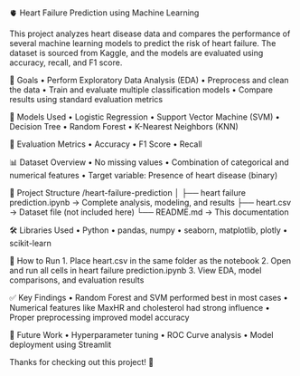 🫀 Heart Failure Prediction using Machine Learning

This project analyzes heart disease data and compares the performance of several machine learning models to predict the risk of heart failure. The dataset is sourced from Kaggle, and the models are evaluated using accuracy, recall, and F1 score.

🎯 Goals
	•	Perform Exploratory Data Analysis (EDA)
	•	Preprocess and clean the data
	•	Train and evaluate multiple classification models
	•	Compare results using standard evaluation metrics

🧪 Models Used
	•	Logistic Regression
	•	Support Vector Machine (SVM)
	•	Decision Tree
	•	Random Forest
	•	K-Nearest Neighbors (KNN)

📏 Evaluation Metrics
	•	Accuracy
	•	F1 Score
	•	Recall

📊 Dataset Overview
	•	No missing values
	•	Combination of categorical and numerical features
	•	Target variable: Presence of heart disease (binary)

📁 Project Structure
/heart-failure-prediction
│
├── heart failure prediction.ipynb → Complete analysis, modeling, and results
├── heart.csv → Dataset file (not included here)
└── README.md → This documentation

🛠️ Libraries Used
	•	Python
	•	pandas, numpy
	•	seaborn, matplotlib, plotly
	•	scikit-learn

🚀 How to Run
	1.	Place heart.csv in the same folder as the notebook
	2.	Open and run all cells in heart failure prediction.ipynb
	3.	View EDA, model comparisons, and evaluation results

✅ Key Findings
	•	Random Forest and SVM performed best in most cases
	•	Numerical features like MaxHR and cholesterol had strong influence
	•	Proper preprocessing improved model accuracy

🌱 Future Work
	•	Hyperparameter tuning
	•	ROC Curve analysis
	•	Model deployment using Streamlit

Thanks for checking out this project! 💓
